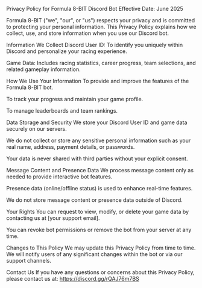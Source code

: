 Privacy Policy for Formula 8-BIT Discord Bot
Effective Date: June 2025

Formula 8-BIT ("we", "our", or "us") respects your privacy and is committed to protecting your personal information. This Privacy Policy explains how we collect, use, and store information when you use our Discord bot.

Information We Collect
Discord User ID: To identify you uniquely within Discord and personalize your racing experience.

Game Data: Includes racing statistics, career progress, team selections, and related gameplay information.

How We Use Your Information
To provide and improve the features of the Formula 8-BIT bot.

To track your progress and maintain your game profile.

To manage leaderboards and team rankings.

Data Storage and Security
We store your Discord User ID and game data securely on our servers.

We do not collect or store any sensitive personal information such as your real name, address, payment details, or passwords.

Your data is never shared with third parties without your explicit consent.

Message Content and Presence Data
We process message content only as needed to provide interactive bot features.

Presence data (online/offline status) is used to enhance real-time features.

We do not store message content or presence data outside of Discord.

Your Rights
You can request to view, modify, or delete your game data by contacting us at [your support email].

You can revoke bot permissions or remove the bot from your server at any time.

Changes to This Policy
We may update this Privacy Policy from time to time. We will notify users of any significant changes within the bot or via our support channels.

Contact Us
If you have any questions or concerns about this Privacy Policy, please contact us at:
https://discord.gg/rQAJ76m7BS

